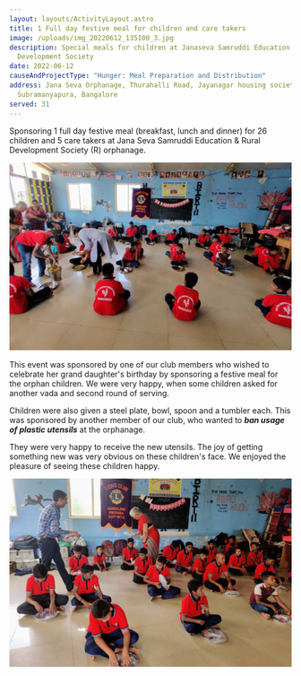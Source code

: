 ```yaml
---
layout: layouts/ActivityLayout.astro
title: 1 Full day festive meal for children and care takers
image: /uploads/img_20220612_135100_3.jpg
description: Special meals for children at Janaseva Samruddi Education And Rural
  Development Society
date: 2022-06-12
causeAndProjectType: "Hunger: Meal Preparation and Distribution"
address: Jana Seva Orphanage, Thurahalli Road, Jayanagar housing society layout,
  Subramanyapura, Bangalore
served: 31
---
```

Sponsoring 1 full day festive meal (breakfast, lunch and dinner) for 26 children and 5 care takers at Jana Seva Samruddi Education & Rural Development Society (R) orphanage.

![Serving lunch](/uploads/img_20220612_134723_2.jpg "Serving lunch")

This event was sponsored by one of our club members who wished to celebrate her grand daughter's birthday by sponsoring a festive meal for the orphan children. We were very happy, when some children asked for another vada and second round of serving.

Children were also given a steel plate, bowl, spoon and a tumbler each. This was sponsored by another member of our club, who wanted to ***ban usage of plastic utensils*** at the orphanage.

They were very happy to receive the new utensils. The joy of getting something new was very obvious on these children's face. We enjoyed the pleasure of seeing these children happy.

![Distribution of plate set](/uploads/img_20220612_133729_2.jpg "Distribution of plate set")